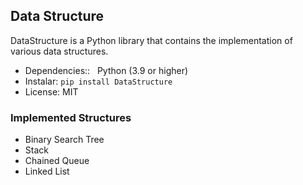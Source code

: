 ## Data Structure

DataStructure is a Python library that contains the implementation of various data structures.

- Dependencies::
  Python (3.9 or higher)
- Instalar: ```pip install DataStructure```
- License: MIT

### Implemented Structures

- Binary Search Tree
- Stack
- Chained Queue 
- Linked List